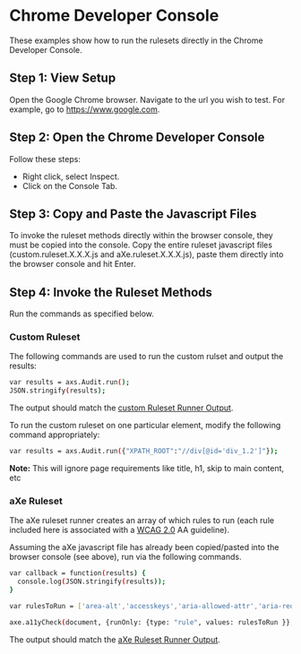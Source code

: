 # Chrome Developer Console
These examples show how to run the rulesets directly in the Chrome Developer Console.

## Step 1: View Setup
Open the Google Chrome browser.  Navigate to the url you wish to test.  For example, go to https://www.google.com.

## Step 2: Open the Chrome Developer Console

Follow these steps:

<ul>
<li>Right click, select Inspect.</li>
<li>Click on the Console Tab.</li>
</ul>

## Step 3: Copy and Paste the Javascript Files

To invoke the ruleset methods directly within the browser console, they must be copied into the console. Copy the entire ruleset javascript files (custom.ruleset.X.X.X.js and aXe.ruleset.X.X.X.js), paste them directly into the browser console and hit Enter.

## Step 4: Invoke the Ruleset Methods

Run the commands as specified below.

### Custom Ruleset
The following commands are used to run the custom rulset and output the results:

```sh
var results = axs.Audit.run();
JSON.stringify(results);
```

The output should match the <a href='output/ChromeDeveloperConsole.custom.ruleset.runner.output.txt'>custom Ruleset Runner Output</a>.

To run the custom ruleset on one particular element, modify the following command appropriately:
```sh
var results = axs.Audit.run({"XPATH_ROOT":"//div[@id='div_1.2']"});
```
<b>Note:</b> This will ignore page requirements like title, h1, skip to main content, etc

### aXe Ruleset

The aXe ruleset runner creates an array of which rules to run (each rule included here is associated with a <a href='https://www.w3.org/TR/WCAG20/'>WCAG 2.0</a> AA guideline).

Assuming the aXe javascript file has already been copied/pasted into the browser console (see above), run via the following commands.
```sh
var callback = function(results) {
  console.log(JSON.stringify(results));
}

var rulesToRun = ['area-alt','accesskeys','aria-allowed-attr','aria-required-attr','aria-required-children','aria-required-parent','aria-roles','aria-valid-attr-value','aria-valid-attr','audio-caption','blink','button-name','bypass','checkboxgroup','color-contrast','document-title','duplicate-id','empty-heading','heading-order','href-no-hash','html-lang-valid','image-redundant-alt','input-image-alt','label','layout-table','link-name','marquee','meta-refresh','meta-viewport','meta-viewport-large','object-alt','radiogroup','scopr-attr-valid','server-side-image-map','tabindex','table-duplicate-name','td-headers-attr','th-has-data-cells','valid-lang','video-caption','video-description'];

axe.a11yCheck(document, {runOnly: {type: "rule", values: rulesToRun }}, callback );
```

The output should match the <a href='output/ChromeDeveloperConsole.aXe.ruleset.runner.output.txt'>aXe Ruleset Runner Output</a>.



